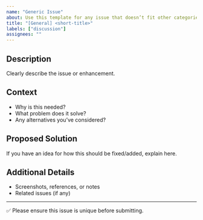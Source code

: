 ```yaml
---
name: "Generic Issue"
about: Use this template for any issue that doesn’t fit other categories
title: "[General] <short-title>"
labels: ["discussion"]
assignees: ""
---
```


## Description
Clearly describe the issue or enhancement.

## Context
- Why is this needed?
- What problem does it solve?
- Any alternatives you’ve considered?

## Proposed Solution
If you have an idea for how this should be fixed/added, explain here.

## Additional Details
- Screenshots, references, or notes
- Related issues (if any)

---
✅ Please ensure this issue is unique before submitting.
